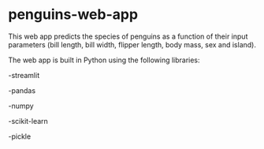# penguins-web-app

This web app predicts the species of penguins as a function of their input parameters (bill length, bill width, flipper length, body mass, sex and island).

The web app is built in Python using the following libraries:

 -streamlit
 
 -pandas
 
 -numpy
 
 -scikit-learn
 
 -pickle
